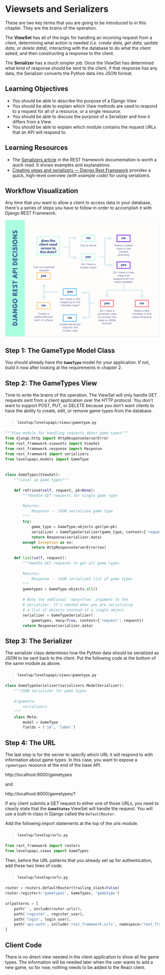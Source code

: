 # Viewsets and Serializers

These are two key terms that you are going to be introduced to in this chapter. They are the brains of the operation.

The **ViewSet** has all of the logic for handling an incoming request from a client, determining what action is needed _(i.e. create data, get data, update data, or delete data)_, interacting with the database to do what the client asked, and then constructing a response to the client.

The **Serializer** has a much simpler job. Once the ViewSet has determined what kind of response should be sent to the client, if that response has any data, the Serializer converts the Python data into JSON format.

## Learning Objectives

* You should be able to describe the purpose of a Django View
* You should be able to explain which View methods are used to respond to a request for all of a resource, or a single resource.
* You should be able to discuss the purpose of a Serializer and how it differs from a View.
* You should be able to explain which module contains the request URLs that an API will respond to.

## Learning Resources

* The [Serializers article](https://www.django-rest-framework.org/api-guide/serializers/) in the REST framework documentation is worth a quick read. It shows examples and explanations.
* [Creating views and serializers — Django Rest Framework](https://medium.com/django-rest/django-rest-framework-creating-views-and-serializers-b76a96fb6fb7) provides a quick, high-level overview _(with example code)_ for using serializers.

## Workflow Visualization

Any time that you want to allow a client to access data in your database, there's a series of steps you have to follow in order to accomplish it with Django REST Framework.

![](./images/django-rest-process.png)

## Step 1: The GameType Model Class

You should already have the **`GameType`** model for your application. If not, build it now after looking at the requirements in chapter 2.

## Step 2: The GameTypes View

Time to write the brains of the operation. The ViewSet will only handle GET requests sent from a client application over the HTTP protocol. You don't want to support POST, PUT, or DELETE because you don't want clients to have the ability to create, edit, or remove game types from the database.

> #### `levelup/levelupapi/views/gametype.py`

```py
"""View module for handling requests about game types"""
from django.http import HttpResponseServerError
from rest_framework.viewsets import ViewSet
from rest_framework.response import Response
from rest_framework import serializers
from levelupapi.models import GameType


class GameTypes(ViewSet):
    """Level up game types"""

    def retrieve(self, request, pk=None):
        """Handle GET requests for single game type

        Returns:
            Response -- JSON serialized game type
        """
        try:
            game_type = GameType.objects.get(pk=pk)
            serializer = GameTypeSerializer(game_type, context={'request': request})
            return Response(serializer.data)
        except Exception as ex:
            return HttpResponseServerError(ex)

    def list(self, request):
        """Handle GET requests to get all game types

        Returns:
            Response -- JSON serialized list of game types
        """
        gametypes = GameType.objects.all()

        # Note the addtional `many=True` argument to the
        # serializer. It's needed when you are serializing
        # a list of objects instead of a single object.
        serializer = GameTypeSerializer(
            gametypes, many=True, context={'request': request})
        return Response(serializer.data)
```

## Step 3: The Serializer

The serializer class determines how the Python data should be serialized as JSON to be sent back to the client. Put the following code at the bottom of the same module as above.

> #### `levelup/levelupapi/views/gametype.py`

```py
class GameTypeSerializer(serializers.ModelSerializer):
    """JSON serializer for game types

    Arguments:
        serializers
    """
    class Meta:
        model = GameType
        fields = ('id', 'label')
```

## Step 4: The URL

The last step is for the server to specify which URL it will respond to with information about game types. In this case, you want to expose a `/gametypes` resource at the end of the base API.

http://localhost:8000/gametypes

and

http://localhost:8000/gametypes/1

If any client submits a GET request to either one of those URLs, you need to clearly state that the **`GameStates`** ViewSet will handle the request. You will use a built-in class in Django called the `DefaultRouter`.


Add the following import statements at the top of the urls module.

> #### `levelup/levelup/urls.py`

```py
from rest_framework import routers
from levelupapi.views import GameTypes
```

Then, before the URL patterns that you already set up for authentication, add these two lines of code.

> #### `levelup/levelup/urls.py`

```py
router = routers.DefaultRouter(trailing_slash=False)
router.register(r'gametypes', GameTypes, 'gametype')

urlpatterns = [
    path('', include(router.urls)),
    path('register', register_user),
    path('login', login_user),
    path('api-auth', include('rest_framework.urls', namespace='rest_framework')),
]
```

## Client Code

There is no direct view needed in the client application to show all the game types. The information will be needed later when the user wants to add a new game, so for now, nothing needs to be added to the React client.
